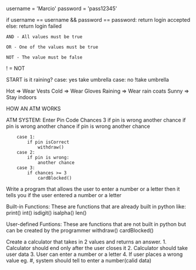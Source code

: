 username = 'Marcio'
password = 'pass12345'

if username == username && password == password:
    return login accepted
else:
    return login failed


    AND - All values must be true

    OR - One of the values must be true

    NOT - The value must be false


! = NOT

START
    is it raining?
        case: yes
                take umbrella
        case: no
                !take umbrella



Hot => Wear Vests
Cold => Wear Gloves
Raining => Wear rain coats
Sunny => Stay indoors


HOW AN ATM WORKS

ATM SYSTEM:
    Enter Pin Code
        Chances 3
        if pin is wrong
            another chance
        if pin is wrong
            another chance
        if pin is wrong
            another chance
        

        case 1:
            if pin isCorrect 
                withdraw()
        case 2:
            if pin is wrong:
                another chance
        case 3: 
            if chances >= 3
                cardBlocked()


Write a program that allows the user to enter a number or a letter then
it tells you if the user entered a number or a letter

Built-in Functions:
    These are functions that are already built in python like:
        print()
        int()
        isdigit()
        isalpha()
        len()

User-defined Funtions:
    These are functions that are not built in python but can be created
    by the programmer
        withdraw()
        cardBlocked()


Create a calculator that takes in 2 values and returns an answer.
    1. Calculator should end only after the user closes it
    2. Calculator should take user data
    3. User can enter a number or a letter
    4. If user places a wrong value eg. #, system should tell to enter 
    a number(calid data)

        